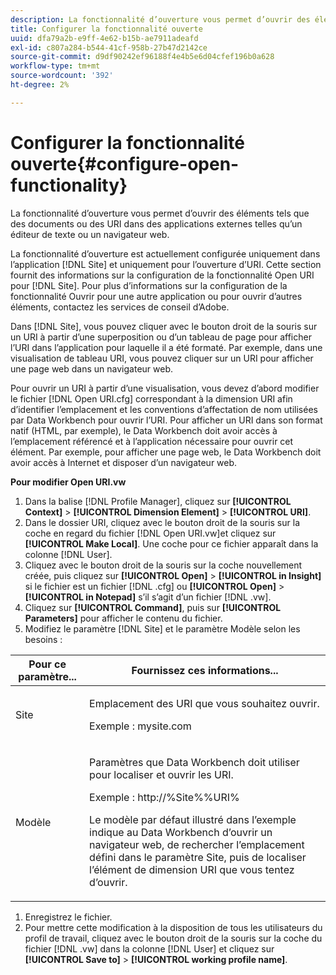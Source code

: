 ```yaml
---
description: La fonctionnalité d’ouverture vous permet d’ouvrir des éléments tels que des documents ou des URI dans des applications externes telles qu’un éditeur de texte ou un navigateur web.
title: Configurer la fonctionnalité ouverte
uuid: dfa79a2b-e9ff-4e62-b15b-ae7911adeafd
exl-id: c807a284-b544-41cf-958b-27b47d2142ce
source-git-commit: d9df90242ef96188f4e4b5e6d04cfef196b0a628
workflow-type: tm+mt
source-wordcount: '392'
ht-degree: 2%

---
```


# Configurer la fonctionnalité ouverte{#configure-open-functionality}

La fonctionnalité d’ouverture vous permet d’ouvrir des éléments tels que des documents ou des URI dans des applications externes telles qu’un éditeur de texte ou un navigateur web.

La fonctionnalité d’ouverture est actuellement configurée uniquement dans l’application [!DNL Site] et uniquement pour l’ouverture d’URI. Cette section fournit des informations sur la configuration de la fonctionnalité Open URI pour [!DNL Site]. Pour plus d’informations sur la configuration de la fonctionnalité Ouvrir pour une autre application ou pour ouvrir d’autres éléments, contactez les services de conseil d’Adobe.

Dans [!DNL Site], vous pouvez cliquer avec le bouton droit de la souris sur un URI à partir d’une superposition ou d’un tableau de page pour afficher l’URI dans l’application pour laquelle il a été formaté. Par exemple, dans une visualisation de tableau URI, vous pouvez cliquer sur un URI pour afficher une page web dans un navigateur web.

Pour ouvrir un URI à partir d’une visualisation, vous devez d’abord modifier le fichier [!DNL Open URI.cfg] correspondant à la dimension URI afin d’identifier l’emplacement et les conventions d’affectation de nom utilisées par Data Workbench pour ouvrir l’URI. Pour afficher un URI dans son format natif (HTML, par exemple), le Data Workbench doit avoir accès à l’emplacement référencé et à l’application nécessaire pour ouvrir cet élément. Par exemple, pour afficher une page web, le Data Workbench doit avoir accès à Internet et disposer d’un navigateur web.

**Pour modifier Open URI.vw**

1. Dans la balise [!DNL Profile Manager], cliquez sur **[!UICONTROL Context]** > **[!UICONTROL Dimension Element]** > **[!UICONTROL URI]**.
1. Dans le dossier URI, cliquez avec le bouton droit de la souris sur la coche en regard du fichier [!DNL Open URI.vw]et cliquez sur **[!UICONTROL Make Local]**. Une coche pour ce fichier apparaît dans la colonne [!DNL User].
1. Cliquez avec le bouton droit de la souris sur la coche nouvellement créée, puis cliquez sur **[!UICONTROL Open]** > **[!UICONTROL in Insight]** si le fichier est un fichier [!DNL .cfg] ou **[!UICONTROL Open]** > **[!UICONTROL in Notepad]** s’il s’agit d’un fichier [!DNL .vw].
1. Cliquez sur **[!UICONTROL Command]**, puis sur **[!UICONTROL Parameters]** pour afficher le contenu du fichier.
1. Modifiez le paramètre [!DNL Site] et le paramètre Modèle selon les besoins :

<table id="table_CDB316DB271F476AB9F9B557B86AFD25"> 
 <thead> 
  <tr> 
   <th colname="col1" class="entry"> Pour ce paramètre... </th> 
   <th colname="col2" class="entry"> Fournissez ces informations... </th> 
  </tr>
 </thead>
 <tbody> 
  <tr> 
   <td colname="col1"> <p>Site </p> </td> 
   <td colname="col2"> <p>Emplacement des URI que vous souhaitez ouvrir. </p> <p>Exemple : mysite.com </p> </td> 
  </tr> 
  <tr> 
   <td colname="col1"> <p>Modèle </p> </td> 
   <td colname="col2"> <p>Paramètres que Data Workbench doit utiliser pour localiser et ouvrir les URI. </p> <p>Exemple : <span class="filepath"> http://%Site%%URI%</span> </p> <p>Le modèle par défaut illustré dans l’exemple indique au Data Workbench d’ouvrir un navigateur web, de rechercher l’emplacement défini dans le paramètre <span class="wintitle"> Site</span>, puis de localiser l’élément de dimension URI que vous tentez d’ouvrir. </p> </td> 
  </tr> 
 </tbody> 
</table>

1. Enregistrez le fichier.
1. Pour mettre cette modification à la disposition de tous les utilisateurs du profil de travail, cliquez avec le bouton droit de la souris sur la coche du fichier [!DNL .vw] dans la colonne [!DNL User] et cliquez sur **[!UICONTROL Save to]** > **[!UICONTROL working profile name]**.
